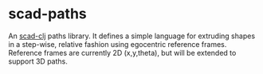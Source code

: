 # scad-paths

An [scad-clj](https://github.com/farrellm/scad-clj) paths library. It defines a simple language for extruding shapes in a step-wise, relative fashion using egocentric reference frames. Reference frames are currently 2D (x,y,theta), but will be extended to support 3D paths.
